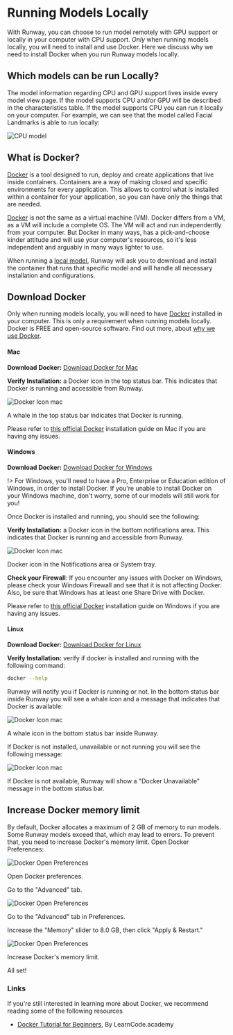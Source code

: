 # Running Models Locally

With Runway, you can choose to run model remotely with GPU support or locally in your computer with CPU support. *Only* when running models locally, you will need to install and use Docker. Here we discuss why we need to install Docker when you run Runway models locally.


## Which models can be run Locally?

The model information regarding CPU and GPU support lives inside every model view page. If the model supports CPU and/or GPU will be described in the characteristics table. If the model supports CPU you can run it locally on your computer. For example, we can see that the model called Facial Landmarks is able to run locally:

![CPU model](assets/images/how-to/run-locally/model-cpu.png)

## What is Docker?

[Docker](https://www.docker.com/) is a tool designed to run, deploy and create applications that live inside containers. Containers are a way of making closed and specific environments for every application. This allows to control what is installed within a container for your application, so you can have only the things that are needed.

[Docker](https://www.docker.com/) is not the same as a virtual machine (VM). Docker differs from a VM, as a VM will include a complete OS. The VM will act and run independently from your computer. But Docker in many ways, has a pick-and-choose kinder attitude and will use your computer's resources, so it's less independent and arguably in many ways lighter to use.


When running a [local model](getting-started/model-101), Runway will ask you to download and install the container that runs that specific model and will handle all necessary installation and configurations.

## Download Docker

Only when running models locally, you will need to have [Docker](https://www.docker.com/) installed in your computer. This is only a requirement when running models locally. Docker is FREE and open-source software. Find out more, about [why we use Docker](getting-started/docker.md).

<!-- tabs:start -->

#### **Mac**

**Download Docker:** [Download Docker for Mac](https://download.docker.com/mac/stable/Docker.dmg)

**Verify Installation:** a Docker icon in the top status bar. This indicates that Docker is running and accessible from Runway.

<div class="Img-Small">
  <img src="assets/images/how-to/run-locally/docker-bar-mac.png" alt="Docker Icon mac" >
  <p>A whale in the top status bar indicates that Docker is running.</p>
</div>

Please refer to [this official Docker](https://docs.docker.com/docker-for-mac/install/#install-and-run-docker-for-mac) installation guide on Mac if you are having any issues.


#### **Windows**

**Download Docker:** [Download Docker for Windows](https://download.docker.com/win/stable/Docker%20for%20Windows%20Installer.exe)

!> For Windows, you'll need to have a Pro, Enterprise or Education edition of Windows, in order to install Docker. If you're unable to install Docker on your Windows machine, don't worry, some of our models will still work for you!

Once Docker is installed and running, you should see the following:


**Verify Installation:** a Docker icon in the bottom notifications area. This indicates that Docker is running and accessible from Runway.

<div class="Img-Small">
  <img src="assets/images/how-to/run-locally/docker-bar-windows.png" alt="Docker Icon mac" >
  <p>Docker icon in the Notifications area or System tray. </p>
</div>

<p class='note'><b>Check your Firewall</b>: If you encounter any issues with Docker on Windows, please check your Windows Firewall and see that it is not affecting Docker. Also, be sure that Windows has at least one Share Drive with Docker.</p>

Please refer to [this official Docker](https://docs.docker.com/docker-for-windows/) installation guide on Windows if you are having any issues.


#### **Linux**

**Download Docker:** [Download Docker for Linux](https://docs.docker.com/install/linux/docker-ce/ubuntu/)

**Verify Installation:** verify if docker is installed and running with the following command:

```sh
docker --help
```

Runway will notify you if Docker is running or not. In the bottom status bar inside Runway you will see a whale icon and a message that indicates that Docker is available:

<div class="Img-Small">
  <img src="assets/images/how-to/run-locally/docker-available-Runway.png" alt="Docker Icon mac" >
  <p>A whale icon in the bottom status bar inside Runway.</p>
</div>

If Docker is not installed, unavailable or not running you will see the following message:

<div class="Img-Small">
  <img src="assets/images/how-to/run-locally/docker-unavailable-Runway.png" alt="Docker Icon mac" >
  <p>If Docker is not available, Runway will show a "Docker Unavailable" message in the bottom status bar.</p>
</div>

<!-- tabs:end -->

## Increase Docker memory limit

By default, Docker allocates a maximum of 2 GB of memory to run models. Some Runway models exceed that, which may lead to errors. To prevent that, you need to increase Docker's memory limit. Open Docker Preferences:

<div class="Img-Small">
  <img src="assets/images/how-to/run-locally/docker_open_preferences.png" alt="Docker Open Preferences" >
  <p>Open Docker preferences.</p>
</div>

Go to the "Advanced" tab.

<div class="Img-Small">
  <img src="assets/images/how-to/run-locally/docker_advanced_tab.png" alt="Docker Open Preferences" >
  <p>Go to the "Advanced" tab in Preferences.</p>
</div>

Increase the "Memory" slider to 8.0 GB, then click "Apply & Restart."

<div class="Img-Small">
  <img src="assets/images/how-to/run-locally/docker_increase_limit.png" alt="Docker Open Preferences" >
  <p>Increase Docker's memory limit.</p>
</div>

All set!


### Links

If you're still interested in learning more about Docker, we recommend reading some of the following resources

* [Docker Tutorial for Beginners](https://www.youtube.com/watch?v=JBtWxj9l7zM), By LearnCode.academy
